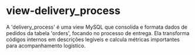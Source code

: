 # view-delivery_process
A 'delivery_process' é uma view MySQL que consolida e formata dados de pedidos da tabela 'orders', focando no processo de entrega. Ela transforma códigos internos em descrições legíveis e calcula métricas importantes para acompanhamento logístico.
